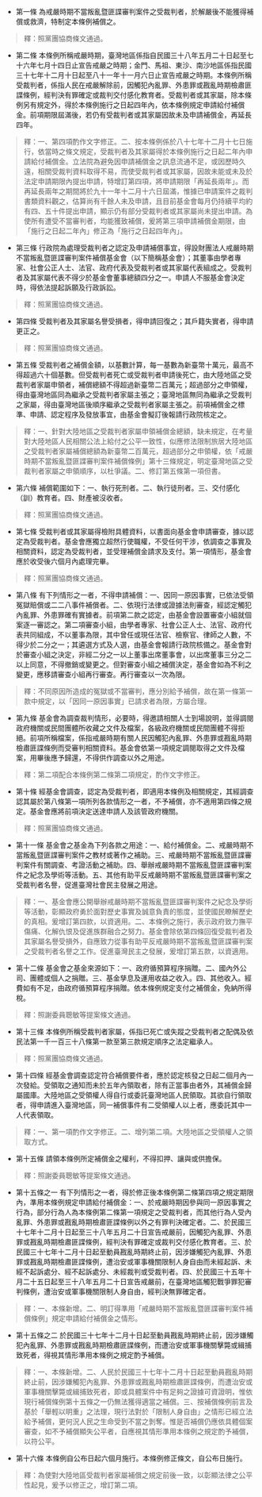 * 第一條 為戒嚴時期不當叛亂暨匪諜審判案件之受裁判者，於解嚴後不能獲得補償或救濟，特制定本條例補償之。

> 釋：照黨團協商條文通過。

* 第二條 本條例所稱戒嚴時期，臺灣地區係指自民國三十八年五月二十日起至七十六年七月十四日止宣告戒嚴之時期；金門、馬祖、東沙、南沙地區係指民國三十七年十二月十日起至八十一年十一月六日止宣告戒嚴之時期。本條例所稱受裁判者，係指人民在戒嚴解除前，因觸犯內亂罪、外患罪或戡亂時期檢肅匪諜條例，經判決有罪確定或裁判交付感化教育者。受裁判者或其家屬，除本條例另有規定外，得於本條例施行之日起四年內，依本條例規定申請給付補償金。前項期限屆滿後，若仍有受裁判者或其家屬因故未及申請補償金，再延長四年。

> 釋：一、第四項酌作文字修正。二、按本條例係於八十七年十二月十七日施行，依當時之條文規定，受裁判者及其家屬得於本條例施行之日起二年內申請給付補償金。立法院為避免因申請補償金之訊息流通不足，或因歷時久遠，相關受裁判資料取得不易，而使受裁判者或其家屬，因故未能或未及於法定申請期限內提出申請，特增訂第四項，將申請期限「再延長兩年」。而再延長兩年之期間將於九十一年十二月十六日屆滿，惟據已申請案件之裁判書類資料觀之，估算尚有千餘人未及申請，且目前基金會每月仍持續平均約有四、五十件提出申請，顯示仍有部分受裁判者或其家屬尚未提出申請。為使所有遭受不當審判者，均能獲致補償，爰將第三項申請補償金期限，由「施行之日起二年內」修正為「施行之日起四年內」。

* 第三條 行政院為處理受裁判者之認定及申請補償事宜，得設財團法人戒嚴時期不當叛亂暨匪諜審判案件補償基金會（以下簡稱基金會）；其董事由學者專家、社會公正人士、法官、政府代表及受裁判者或其家屬代表組成之。受裁判者及其家屬代表不得少於基金會董事總額四分之一。申請人不服基金會決定時，得依法提起訴願及行政訴訟。

> 釋：照黨團協商條文通過。

* 第四條 受裁判者及其家屬名譽受損者，得申請回復之；其戶籍失實者，得申請更正之。

> 釋：照黨團協商條文通過。

* 第五條 受裁判者之補償金額，以基數計算，每一基數為新臺幣十萬元，最高不得超過六十個基數。但受裁判者死亡或受裁判者申請後死亡，由大陸地區之受裁判者家屬申領者，補償總額不得超過新臺幣二百萬元；超過部分之申領權，得由臺灣地區同為繼承之受裁判者家屬主張之；臺灣地區無同為繼承之受裁判之家屬，得由臺灣地區後順序繼承之受裁判者家屬主張之。前項補償金之標準、申請、認定程序及發放事宜，由基金會擬訂後報請行政院核定之。

> 釋：一、針對大陸地區之受裁判者家屬申領補償金總額，缺未規定，在考量對大陸地區人民相關公法上給付之公平一致性，似應修法限制旅居大陸地區之受裁判者家屬補償總額為新臺幣二百萬元，超過部分之申領權，依「戒嚴時期不當叛亂暨匪諜審判案件補償條例」第十三條規定，明定臺灣地區之受裁判者家屬之申領順序，以杜爭議。二、修訂第五條第一項但書。

* 第六條 補償範圍如下：一、執行死刑者。二、執行徒刑者。三、交付感化（訓）教育者。四、財產被沒收者。

> 釋：照黨團協商條文通過。

* 第七條 受裁判者或其家屬得檢附具體資料，以書面向基金會申請審查，據以認定為受裁判者。基金會應獨立超然行使職權，不受任何干涉，依調查之事實及相關資料，認定為受裁判者，並受理補償金請求及支付。第一項情形，基金會應於收受後六個月內處理完畢。

> 釋：照黨團協商條文通過。

* 第八條 有下列情形之一者，不得申請補償：一、因同一原因事實，已依法受領冤獄賠償或二二八事件補償者。二、依現行法律或證據法則審查，經認定觸犯內亂罪、外患罪確有實據者。前項第二款之認定，由基金會設置審查小組就個案逐一審認之。第二項審查小組，由學者專家、社會公正人士、法官、政府代表共同組成，不以董事為限，其中曾任或現任法官、檢察官、律師之人數，不得少於二分之一；其遴選方式及人選，由基金會報請行政院核備之。基金會對於審查小組之決定，非經二分之一以上董事出席董事會，以出席董事三分之二以上同意，不得撤銷或變更之。但對審查小組之補償決定，基金會如為不利之變更，應移請審查小組再行審查。再行審查以一次為限。

> 釋：不同原因所造成的冤獄或不當審判，應分別給予補償，故在第一條第一款中規定，以「因同一原因事實」已請求者為限，方屬合理。

* 第九條 基金會為調查裁判情形，必要時，得邀請相關人士到場說明，並得調閱政府機關或民間團體所收藏之文件及檔案，各級政府機關或民間團體不得拒絕。前項所稱檔案，係指戒嚴時期有關人民因觸犯內亂罪、外患罪或戡亂時期檢肅匪諜條例而受審判相關資料。基金會依第一項規定調閱取得之文件及檔案，用畢後應予歸還，不得供作調查以外之用途。

> 釋：第二項配合本條例第二條第二項規定，酌作文字修正。

* 第十條 經基金會調查，認定為受裁判者，即適用本條例及相關規定，其經調查認其屬於第八條第一項所列各款情形之一者，不予補償，亦不適用第四條之規定。基金會應將前項決定送達申請人及該管政府機關。

> 釋：照黨團協商條文通過。

* 第十一條 基金會之基金為下列各款之用途：一、給付補償金。二、戒嚴時期不當叛亂暨匪諜審判案件之教材或著作之補助。三、戒嚴時期不當叛亂暨匪諜審判案件有關調查、考證活動之補助。四、舉辦戒嚴時期不當叛亂暨匪諜審判案件之紀念及學術等活動。五、其他有助平反戒嚴時期不當叛亂暨匪諜審判案之受裁判者名譽，促進臺灣社會民主發展之用途。

> 釋：一、基金會應公開舉辦戒嚴時期不當叛亂暨匪諜審判案件之紀念及學術等活動，彰顯政府勇於面對歷史事實及誠意負責的態度，並使國民瞭解歷史的真相。爰增訂第四款，以資適用。二、本條例之施行，表示政府致力撫平傷痛、化解仇恨及促進族群融合之努力。基金會除依第四條回復受裁判者及其家屬名譽受損外，自應致力從事有助平反戒嚴時期不當叛亂暨匪諜審判案之受裁判者名譽之工作。促進臺灣民主之發展，爰增訂第五款，以資適用。

* 第十二條 基金會之基金來源如下：一、政府循預算程序捐贈。二、國內外公司、團體或個人之捐贈。三、基金孳息及運用收益之收入。四、其他收入。經費如有不足，由政府循預算程序捐贈。依本條例規定支付之補償金，免納所得稅。

> 釋：照謝委員聰敏等提案條文通過。

* 第十三條 本條例所稱受裁判者家屬，係指已死亡或失蹤之受裁判者之配偶及依民法第一千一百三十八條第一款至第三款規定順序之法定繼承人。

> 釋：照黨團協商條文通過。

* 第十四條 經基金會調查認定符合補償要件者，應於認定核發之日起二個月內一次發給。受領取之通知而未於五年內領取者，除有正當事由者外，其補償金歸屬國庫。大陸地區之受領權人得自行或委託臺灣地區人民領取。其欲自行領取者，得申請進入臺灣地區，同一補償事件有二受領權人以上者，應委託其中一人代表領取。

> 釋：一、第一項酌作文字修正。二、增列第二項。大陸地區之受領權人之領取方式。

* 第十五條 請領本條例所定補償金之權利，不得扣押、讓與或供擔保。

> 釋：照謝委員聰敏等提案條文通過。

* 第十五條之一 有下列情形之一者，得於修正後本條例第二條第四項之規定期限內，準用本條例規定申請給付補償金：一、於戒嚴時期因參與同一原因事實之行為，部分行為人為本條例第二條第一項規定之受裁判者，而其他行為人受內亂罪、外患罪或戡亂時期檢肅匪諜條例以外之有罪判決確定者。二、於民國三十七年十二月十日起至三十八年五月二十日宣告戒嚴前，因觸犯內亂罪、外患罪或戡亂時期檢肅匪諜條例，經判決有罪確定或裁判交付感化教育者。三、於民國三十七年十二月十日起至動員戡亂時期終止前，因涉嫌觸犯內亂罪、外患罪或戡亂時期檢肅匪諜條例，遭治安或軍事機關限制人身自由而未經起訴、未經不起訴處分、經不起訴處分、未經裁判或受裁判者。四、於民國三十五年十月二十五日起至三十八年五月二十日宣告戒嚴前，在臺灣地區觸犯戰爭罪犯審判條例，遭治安或軍事機關限制人身自由，經判決無罪確定者。

> 釋：一、本條新增。二、明訂得準用「戒嚴時期不當叛亂暨匪諜審判案件補償條例」規定申請給付補償金之情形。

* 第十五條之二 於民國三十七年十二月十日起至動員戡亂時期終止前，因涉嫌觸犯內亂罪、外患罪或戡亂時期檢肅匪諜條例，而遭治安或軍事機關擊斃或緝捕致死者，得視其情形準用本條例之規定酌予補償。

> 釋：一、本條新增。二、人民於民國三十七年十二月十日起至動員戡亂時期終止前，因涉嫌觸犯內亂罪、外患罪或戡亂時期檢肅匪諜條例，而遭治安或軍事機關擊斃或緝捕致死者，即或具體案件中有足夠之證據可資證明，惟依現行補償條例第十五條之一仍無法獲得適當之補償。三、按補償條例前言及基於「舉輕以明重」之法理，現行法對於「限制人身自由」之情形已經立法給予補償，更何況人民之生命受到不當之剝奪。惟是否補償仍應依具體個案審查，如不予補償顯失公平者，自應視其情形準用本條例之規定酌予補償，以符公平。

* 第十六條 本條例自公布日起六個月施行。本條例修正條文，自公布日施行。

> 釋：為使對大陸地區受裁判者家屬補償之規定前後一致，以彰顯法律之公平性起見，爰予以修正之，增訂第二項。


